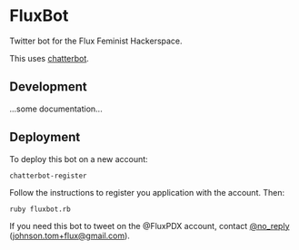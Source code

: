 FluxBot
========

Twitter bot for the Flux Feminist Hackerspace.

This uses [chatterbot](https://github.com/muffinista/chatterbot).

Development
------------

...some documentation...

Deployment
-----------

To deploy this bot on a new account:

    chatterbot-register

Follow the instructions to register you application with the
account. Then:

    ruby fluxbot.rb


If you need this bot to tweet on the @FluxPDX account, contact
[@no_reply](http://twitter.com/no-reply)
([johnson.tom+flux@gmail.com](mailto:johnson.tom+flux@gmail.com)).
